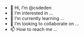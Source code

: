 - 👋 Hi, I’m @csdeden
- 👀 I’m interested in ...
- 🌱 I’m currently learning ...
- 💞️ I’m looking to collaborate on ...
- 📫 How to reach me ...

<!---
csdeden/csdeden is a ✨ special ✨ repository because its `README.md` (this file) appears on your GitHub profile.
You can click the Preview link to take a look at your changes.
--->
